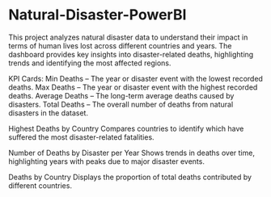# Natural-Disaster-PowerBI
This project analyzes natural disaster data to understand their impact in terms of human lives lost across different countries and years. The dashboard provides key insights into disaster-related deaths, highlighting trends and identifying the most affected regions.

KPI Cards:
Min Deaths – The year or disaster event with the lowest recorded deaths.
Max Deaths – The year or disaster event with the highest recorded deaths.
Average Deaths – The long-term average deaths caused by disasters.
Total Deaths – The overall number of deaths from natural disasters in the dataset.

Highest Deaths by Country
Compares countries to identify which have suffered the most disaster-related fatalities.

Number of Deaths by Disaster per Year
Shows trends in deaths over time, highlighting years with peaks due to major disaster events.

Deaths by Country
Displays the proportion of total deaths contributed by different countries.
